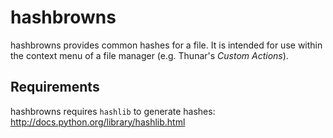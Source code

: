 hashbrowns
==========
hashbrowns provides common hashes for a file.  It is intended for use within
the context menu of a file manager (e.g. Thunar's *Custom Actions*).


Requirements
------------
hashbrowns requires `hashlib` to generate hashes:
http://docs.python.org/library/hashlib.html
